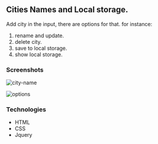 ## Cities Names and Local storage.
Add city in the input, there are options for that. 
for instance: 
1. rename and update.
2. delete city.
3. save to local storage.
4. show local storage.

### Screenshots
![city-name](https://user-images.githubusercontent.com/89860312/148682853-ba9673c0-be7b-43c8-b703-753cac72c7e9.png)

![options](https://user-images.githubusercontent.com/89860312/148682868-5c1e2329-f601-4bec-b6a9-aa8107b41a14.png)

### Technologies
- HTML
- CSS
- Jquery





